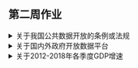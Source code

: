 ## 第二周作业

<details>
  <summary>关于我国公共数据开放的条例或法规</summary>
  </br>
  下列链接所指均为相关政府机构官方网站，是为对应信源，故不作单列。


  公共数据的统计多由相应的政府职能机构完成，故公共数据的开放实际上大多数都基于政府信息公开，政府信息公开也多包括公共数据的开放。
  
  
  相关条例或法规中最为核心的是<a href="http://www.gov.cn/zhengce/content/2019-04/15/content_5382991.htm">《中华人民共和国政府信息公开条例》</a>

在此基础上，有各级人民政府制定的政府信息公开相应条例或办法，如：

* [《浙江省政府信息公开暂行办法》](http://www.zj.gov.cn/art/2016/7/12/art_1588100_25554155.html)
* [《上海市政府信息公开规定》](http://www.shanghai.gov.cn/nw2/nw2314/nw2319/nw22421/nw44398/u26aw14328.html)
* [《宁波市政府信息依申请公开办理规定》](http://zfxx.ningbo.gov.cn/art/2019/8/7/art_2500_3890172.html)
  
也有国务院各部委制定的信息公开实施办法，如：

* 国家税务总局的 [《全面推进政务公开工作实施办法》](http://www.chinatax.gov.cn//n810341/n810755/c2584769/content.html)
* 中华人民共和国教育部的 [《高等学校信息公开办法》](http://www.moe.gov.cn/srcsite/A02/s7049/201005/t20100511_170528.html)
* 中华人民共和国工业和信息化部的 [《工业和信息化部政府信息公开工作办法》](http://www.miit.gov.cn/n1146295/n1146592/n1146744/c3659053/content.html)
* 中华人民共和国生态环境部的 [《生态环境部政府信息公开实施办法》](http://www.mee.gov.cn/xxgk2018/xxgk/xxgk06/201907/t20190726_712427.html)

部分办法与意见实质也属政府信息公开，但更具体地针对公共数据的开放，如：

* [《上海市公共数据开放暂行办法》](http://www.shanghai.gov.cn/nw2/nw2314/nw2319/nw2407/nw45024/u26aw62638.html)
* [《银川市城市数据共享开放管理办法》](http://www.yinchuan.gov.cn/xxgk/bmxxgkml/szfbgt/xxgkml_1841/zfwj/yzbgf/201803/t20180323_721113.html)

除上述内容外，关于公共数据的统计或管理的法律法规、条例办法，也多有关于数据面向社会公众发布、开放的相应条款，如：

* [《中华人民共和国统计法》](http://www.stats.gov.cn/zjtj/tjfg/tjfl/200906/t20090629_8791.html)第三章
* [《土地调查条例》](http://www.stats.gov.cn/zjtj/tjfg/xzfg/200904/t20090421_36034.html)第五章
* [《科学数据管理办法》](http://www.gov.cn/zhengce/content/2018-04/02/content_5279272.htm)第四章

</details>

<details>
  <summary>关于国内外政府开放数据平台</summary>
  </br>
  由于政府信息公开的相关法规，国内绝大部分的县级以上人民政府，均在其官方网站，伴随信息公开，开设有可供查询部分公共数据的栏目，如：
  </br>
  </br>
  
* [中国政府网“数据”栏目](http://www.gov.cn/shuju/index.htm)
* [山西省人民政府门户网站“数据”栏目](http://www.shanxi.gov.cn/sj/)
* [吉林省人民政府门户网站“数据”栏目](http://www.jl.gov.cn/sj/)
* [南昌市人民政府“统计数据”栏目](http://www.nc.gov.cn/ncszf/sjfx1/nav_list.shtml)
* [上海市浦东新区人民政府网的“统计信息”栏目](https://www.pudong.gov.cn/shpd/InfoOpen/NewTongJiList.aspx?CategoryNum=014004002001)
* [墨脱县人民政府网的“统计数据”栏目](http://www.motuo.gov.cn/mtx/zwgk/dqsczz.shtml)
* [魏县党政网的“空气质量情况”专题](http://www.wei.gov.cn/so.php?keyword=%E7%A9%BA%E6%B0%94%E8%B4%A8%E9%87%8F%E6%83%85%E5%86%B5)

国务院各部委、各级政府职能部门的官方网站也多有其职能范围内公共数据的查询通道，如：

* [国家税务总局税收统计](http://www.chinatax.gov.cn/chinatax/n810214/n810631/index.html)
* [中华人民共和国文化和旅游部统计数据](http://zwgk.mct.gov.cn/?classInfoId=360)
* [福建省农业农村厅统计信息](http://nynct.fujian.gov.cn/xxgk/tjxx/)

国内大部分省市还设有专门的数据开放平台，如：

* [浙江省公共数据开放目录](http://data.zjzwfw.gov.cn/)
* [山东公共数据开放网](http://data.sd.gov.cn/)
* [福建省公共信息资源统一开放平台](https://data.fujian.gov.cn/odweb/)
* [河南省公共数据开放平台](http://data.hnzwfw.gov.cn/odweb/)
* [贵州省政府数据开放平台](http://data.guizhou.gov.cn/)
* [成都市公共数据开放平台](http://www.cddata.gov.cn/)
* [济宁市公共数据开放网](http://jindata.sd.gov.cn/)
* [数据东莞](http://dataopen.dg.gov.cn/)

港澳台的数据开放平台，如：

* [香港特别行政区政府统计处](https://www.censtatd.gov.hk/)
* [香港金融管理局数据与统计资料](https://www.hkma.gov.hk/gb_chi/data-publications-and-research/data-and-statistics/)
* [澳门特别行政区政府统计暨普查局](https://www.dsec.gov.mo/)
* [澳门旅游数据](https://dataplus.macaotourism.gov.mo/)

大部分国家和地区均设有统计主管部门，在其官方网站上可查询部分公共数据，如：

* [中华人民共和国国家统计局](http://data.stats.gov.cn/)
* [俄罗斯联邦国家统计局](https://www.gks.ru/)
* [德国联邦统计局](https://www.destatis.de/)
* [爱尔兰中央统计局](https://www.cso.ie/)
* [斯洛文尼亚共和国统计局](https://www.stat.si/)
* [新加坡统计局](https://www.singstat.gov.sg/)
* [吉尔吉斯斯坦国家统计委员会](http://www.stat.kg/)
* [多哥国家统计和经济与人口研究所](http://www.stat-togo.org/)
* [日本总务省统计局](http://www.stat.go.jp/)
* [日本统计门户网站](https://www.e-stat.go.jp/)

美国各部门官方网站有可供查询的公共数据，如：

* [美国劳工统计局](https://www.bls.gov/)
* [美国能源情报署](https://www.eia.gov/)
* [美国经济分析局](https://www.bea.gov/)
* [美国国家卫生统计中心](https://www.cdc.gov/nchs/)
* [美国运输部统计局](https://www.bts.gov/)
* [美国国家农业统计服务中心](https://www.nass.usda.gov/)
* [美国数据与统计门户](https://www.usa.gov/statistics)

联合国各机构、各国政府间组织与部分非政府组织，也建有数据开放平台，如：

* [欧盟统计局](https://ec.europa.eu/eurostat/)
* [联合国粮农组织统计数据库](http://www.fao.org/faostat/en/#home)
* [世界卫生组织全球卫生观察站数据](https://www.who.int/gho/database/zh/)
* [经合组织数据](https://data.oecd.org/)
* [世界银行公开数据](https://data.worldbank.org.cn/)
 
</details>

<details>
  <summary>关于2012-2018年各季度GDP增速</summary>
</br>
　　进入统计局网站后选择季度数据，左侧列表可见“国民经济核算”这一项下，有GDP相关数据。其中，“国内生产总值指数”是按不变价格计算，反映一定时期内国内生产总值变动趋势和程度的相对数。在以上一年为基期计算，即“上年同期=100”时，有对应关系:</br>
</br>

　　　　　　　　　<strong>季度GDP同比增长速度=（国内生产总值指数当季值-100)*100%</strong></br>

</br>
　　如图，<strong>选取统计指标“国内生产总值指数(上年同期=100)当季值”</strong>,以上列公式计算，即可得到各季度GDP同比增长速度
  
![](https://github.com/hzykk/test/blob/master/jieguo.png)
据上述数据，不难得到，结果如下：
      
#### 2012-2018年各季度GDP同比增长速度（单位：%）

|年份|1季度|2季度|3季度|4季度|
|:---:|:---:|:---:|:---:|:---:|
|2018|6.8|6.7|6.5|6.4|
|2017|6.8|6.8|6.7|6.7|
|2016|6.7|6.7|6.7|6.8|
|2015|7.0|7.0|6.9|6.8|
|2014|7.4|7.5|7.1|7.2|
|2013|7.9|7.6|7.9|7.7|
|2012|8.1|7.7|7.5|8.1|

同时，“国内生产总值环比增长速度”已有数据，无需计算即可得到结果，<strong>选取统计指标、数据页面与结果如图</strong></br>

![](https://github.com/hzykk/test/blob/master/jieguo.png)

</details>
